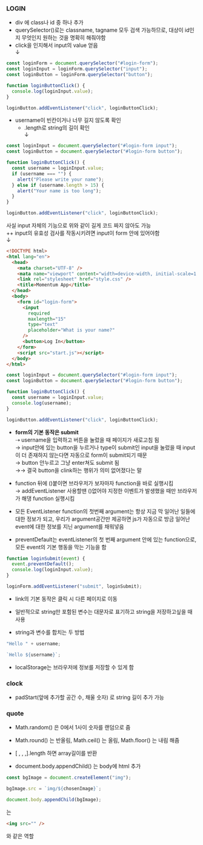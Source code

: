 ### LOGIN

- div 에 class나 id 중 하나 추가
- querySelector()로는 classname, tagname 모두 검색 가능하므로, 대상이 id인지 무엇인지 원하는 것을 명확히 해줘야함
- click을 인지해서 input의 value 얻음  
  ↓

```javascript
const loginForm = document.querySelector("#login-form");
const loginInput = loginForm.querySelector("input");
const loginButton = loginForm.querySelector("button");

function loginButtonClick() {
  console.log(loginInput.value);
}

loginButton.addEventListener("click", loginButtonClick);
```

- username이 빈칸이거나 너무 길지 않도록 확인
  - .length로 string의 길이 확인  
    ↓

```javascript
const loginInput = document.querySelector("#login-form input");
const loginButton = document.querySelector("#login-form button");

function loginButtonClick() {
  const username = loginInput.value;
  if (username === "") {
    alert("Please write your name");
  } else if (username.length > 15) {
    alert("Your name is too long");
  }
}

loginButton.addEventListener("click", loginButtonClick);
```

사실 input 자체의 기능으로 위와 같이 길게 코드 짜지 않아도 가능  
++ input의 유효성 검사를 작동시키려면 input이 form 안에 있어야함  
↓

```html
<!DOCTYPE html>
<html lang="en">
  <head>
    <mata charset="UTF-8" />
    <mata name="viewport" content="width=device-width, initial-scale=1.0" />
    <link rel="stylesheet" href="style.css" />
    <title>Momentum App</title>
  </head>
  <body>
    <form id="login-form">
      <input
        required
        maxlength="15"
        type="text"
        placeholder="What is your name?"
      />
      <button>Log In</button>
    </form>
    <script src="start.js"></script>
  </body>
</html>
```

```javascript
const loginInput = document.querySelector("#login-form input");
const loginButton = document.querySelector("#login-form button");

function loginButtonClick() {
  const username = loginInput.value;
  console.log(username);
}

loginButton.addEventListener("click", loginButtonClick);
```

- **form의 기본 동작은 submit**  
  ⇢ username을 입력하고 버튼을 눌렀을 때 페이지가 새로고침 됨  
  → input안에 있는 button을 누르거나 type이 submit인 input을 눌렀을 때 input이 더 존재하지 않는다면 자동으로 form이 submit되기 때문  
  → button 안누르고 그냥 enter쳐도 submit 됨  
  →→ 결국 button을 clink하는 행위가 의미 없어졌다는 말

- function 뒤에 ()붙이면 브라우저가 보자마자 function을 바로 실행시킴  
  → addEventListener 사용할땐 ()없어야 지정한 이벤트가 발생했을 때만 브라우저가 해댕 function 실행시킴

- 모든 EventListener function의 첫번째 argument는 항상 지금 막 일어난 일들에 대한 정보가 되고, 우리가 argument공간만 제공하면 js가 자동으로 방금 일어난 event에 대한 정보를 지닌 argument를 채워넣음

- preventDefault는 eventListener의 첫 번째 argument 안에 있는 function으로, 모든 event의 기본 행동을 막는 기능을 함

```javascript
function loginSubmit(event) {
  event.preventDefault();
  console.log(loginInput.value);
}

loginForm.addEventListener("submit", loginSubmit);
```

- link의 기본 동작은 클릭 시 다른 페이지로 이동
- 일반적으로 string만 포함된 변수는 대문자로 표기하고 string을 저장하고싶을 때 사용

- string과 변수를 합치는 두 방법

```javascript
"Hello " + username;
```

```javascript
`Hello ${username}`;
```

- localStorage는 브라우저에 정보를 저장할 수 있게 함

### clock

- padStart(앞에 추가할 공간 수, 채울 숫자) 로 string 길이 추가 가능

### quote

- Math.random() 은 0에서 1사이 숫자를 랜덤으로 줌

- Math.round() 는 반올림, Math.ceil() 는 올림, Math.floor() 는 내림 해줌

- [ , , ,].length 하면 array길이를 반환

- document.body.appendChild() 는 body에 html 추가

```javascript
const bgImage = document.createElement("img");

bgImage.src = `img/${chosenImage}`;

document.body.appendChild(bgImage);
```

는

```html
<img src="" />
```

와 같은 역할
